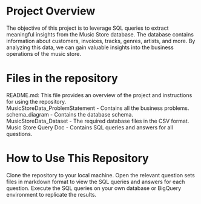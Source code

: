 # Project Overview
The objective of this project is to leverage SQL queries to extract meaningful insights from the Music Store database. The database contains information about customers, invoices, tracks, genres, artists, and more. By analyzing this data, we can gain valuable insights into the business operations of the music store.
# Files in the repository
README.md: This file provides an overview of the project and instructions for using the repository.  
MusicStoreData_ProblemStatement - Contains all the business problems.  
schema_diagram - Contains the database schema.  
MusicStoreData_Dataset - The required database files in the CSV format.  
Music Store Query Doc - Contains SQL queries and answers for all questions.
# How to Use This Repository
Clone the repository to your local machine.
Open the relevant question sets files in markdown format to view the SQL queries and answers for each question.
Execute the SQL queries on your own database or BigQuery environment to replicate the results.
